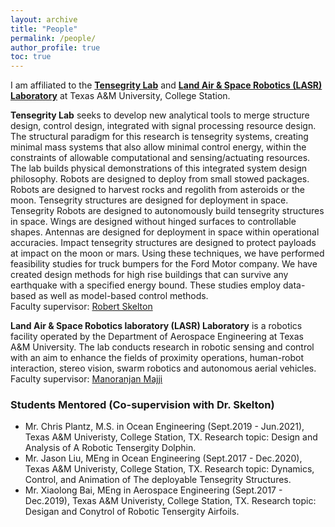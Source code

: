 ```yaml
---
layout: archive
title: "People"
permalink: /people/
author_profile: true
toc: true
---
```


I am affiliated to the **[Tensegrity Lab](https://engineering.tamu.edu/aerospace/profiles/skelton-robert.html)** and **[Land Air & Space Robotics (LASR) Laboratory](https://lasr.tamu.edu/)** at Texas A&M University, College Station. 

**Tensegrity Lab** seeks to develop new analytical tools to merge structure design, control design, integrated with signal processing resource design. The structural paradigm for this research is tensegrity systems, creating minimal mass systems that also allow minimal control energy, within the constraints of allowable computational and sensing/actuating resources. The lab builds physical demonstrations of this integrated system design philosophy. Robots are designed to deploy from small stowed packages. Robots are designed to harvest rocks and regolith from asteroids or the moon. Tensegrity structures are designed for deployment in space. Tensegrity Robots are designed to autonomously build tensegrity structures in space. Wings are designed without hinged surfaces to controllable shapes. Antennas are designed for deployment in space within operational accuracies. Impact tensegrity structures are designed to protect payloads at impact on the moon or mars. Using these techniques, we have performed feasibility studies for truck bumpers for the Ford Motor company. We have created design methods for high rise buildings that can survive any earthquake with a specified energy bound. These studies employ data-based as well as model-based control methods.         
Faculty supervisor: [Robert Skelton](https://bobskelton.github.io/)

**Land Air & Space Robotics laboratory (LASR) Laboratory** is a robotics facility operated by the Department of Aerospace Engineering at Texas A&M University. The lab conducts research in robotic sensing and control with an aim to enhance the fields of proximity operations, human-robot interaction, stereo vision, swarm robotics and autonomous aerial vehicles.      
Faculty supervisor: [Manoranjan Majji](https://engineering.tamu.edu/aerospace/profiles/majji-manoranjan.html)   

### Students Mentored (Co-supervision with Dr. Skelton)
* Mr. Chris Plantz, M.S. in Ocean Engineering (Sept.2019 - Jun.2021), Texas A&M Univeristy, College Station, TX. Research topic: Design and Analysis of A Robotic Tensergity Dolphin.
* Mr. Jason Liu, MEng in Ocean Engineering (Sept.2017 - Dec.2020), Texas A&M Univeristy, College Station, TX. Research topic: Dynamics, Control, and Animation of The deployable Tensegrity Structures. 
* Mr. Xiaolong Bai, MEng in Aerospace Engineering (Sept.2017 - Dec.2019), Texas A&M Univeristy, College Station, TX. Research topic: Desigan and Conytrol of Robotic Tensergity Airfoils.



